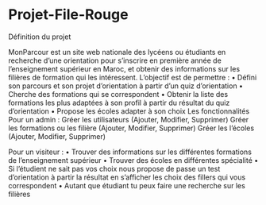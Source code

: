 # Projet-File-Rouge

Définition du projet

MonParcour est un site web nationale des lycéens ou étudiants en recherche d’une orientation pour s’inscrire en première année de l’enseignement supérieur en Maroc, et obtenir des informations sur les filières de formation qui les intéressent. L’objectif est de permettre :
•    Défini son parcours et son projet d’orientation à partir d’un quiz d’orientation
•    Cherche des formations qui se correspondent
•    Obtenir la liste des formations les plus adaptées à son profil à partir du résultat du quiz d’orientation 
•    Propose les écoles adapter à son choix
Les fonctionnalités
Pour un admin :
Gréer les utilisateurs (Ajouter, Modifier, Supprimer)
Gréer les formations ou les filière (Ajouter, Modifier, Supprimer)
Gréer les l’écoles (Ajouter, Modifier, Supprimer)

Pour un visiteur :
•    Trouver des informations sur les différentes formations de l’enseignement supérieur 
•    Trouver des écoles en différentes spécialité
•    Si l’étudient ne sait pas vos choix   nous propose de passe un test d’orientation à partir la résultat en s’afficher les choix des fillers qui vous correspondent 
•    Autant que étudiant tu peux faire une recherche sur les filières 
